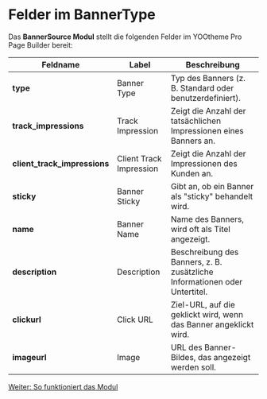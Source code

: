 # Felder im BannerType

Das **BannerSource Modul** stellt die folgenden Felder im YOOtheme Pro Page Builder bereit:

| **Feldname**            | **Label**                | **Beschreibung**                                                                 |
|--------------------------|--------------------------|---------------------------------------------------------------------------------|
| **type**                | Banner Type             | Typ des Banners (z. B. Standard oder benutzerdefiniert).                        |
| **track_impressions**   | Track Impression        | Zeigt die Anzahl der tatsächlichen Impressionen eines Banners an.               |
| **client_track_impressions** | Client Track Impression | Zeigt die Anzahl der Impressionen des Kunden an.                                |
| **sticky**              | Banner Sticky           | Gibt an, ob ein Banner als "sticky" behandelt wird.                             |
| **name**                | Banner Name             | Name des Banners, wird oft als Titel angezeigt.                                 |
| **description**         | Description             | Beschreibung des Banners, z. B. zusätzliche Informationen oder Untertitel.      |
| **clickurl**            | Click URL               | Ziel-URL, auf die geklickt wird, wenn das Banner angeklickt wird.               |
| **imageurl**            | Image                  | URL des Banner-Bildes, das angezeigt werden soll.                               |

[Weiter: So funktioniert das Modul](./how-to-use.md)
